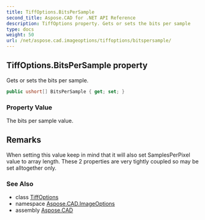 ```yaml
---
title: TiffOptions.BitsPerSample
second_title: Aspose.CAD for .NET API Reference
description: TiffOptions property. Gets or sets the bits per sample
type: docs
weight: 50
url: /net/aspose.cad.imageoptions/tiffoptions/bitspersample/
---
```

## TiffOptions.BitsPerSample property

Gets or sets the bits per sample.

```csharp
public ushort[] BitsPerSample { get; set; }
```

### Property Value

The bits per sample value.

## Remarks

When setting this value keep in mind that it will also set SamplesPerPixel value to array length. These 2 properties are very tightly coupled so may be set alltogether only.

### See Also

* class [TiffOptions](../)
* namespace [Aspose.CAD.ImageOptions](../../tiffoptions/)
* assembly [Aspose.CAD](../../../)


